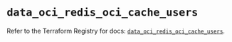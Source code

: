 # `data_oci_redis_oci_cache_users`

Refer to the Terraform Registry for docs: [`data_oci_redis_oci_cache_users`](https://registry.terraform.io/providers/hashicorp/oci/7.19.0/docs/data-sources/redis_oci_cache_users).
